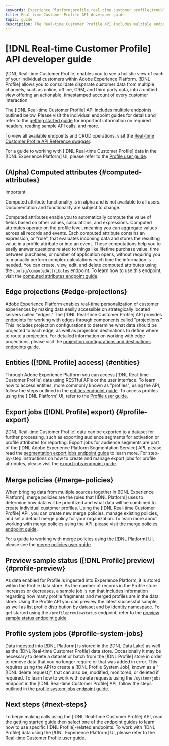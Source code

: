 ```yaml
---
keywords: Experience Platform;profile;real-time customer profile;troubleshooting;API;unified profile;Unified Profile;unified;Profile;rtcp;enable profile;Enable profile
title: Real-time Customer Profile API developer guide
topic: guide
description: The Real-time Customer Profile API includes multiple endpoints for exploring and working with Profile data, including viewing profiles, creating and updating merge policies, exporting or sampling Profile data, and deleting Profile data that you no longer require or that was added in error.
---
```


# [!DNL Real-time Customer Profile] API developer guide

[!DNL Real-time Customer Profile] enables you to see a holistic view of each of your individual customers within Adobe Experience Platform. [!DNL Profile] allows you to consolidate disparate customer data from multiple channels, such as online, offline, CRM, and third party data, into a unified view offering an actionable, timestamped account of every customer interaction.

The [!DNL Real-time Customer Profile] API includes multiple endpoints, outlined below. Please visit the individual endpoint guides for details and refer to the [getting started guide](getting-started.md) for important information on required headers, reading sample API calls, and more.

To view all available endpoints and CRUD operations, visit the [Real-time Customer Profile API Reference swagger](https://www.adobe.io/apis/experienceplatform/home/api-reference.html#!acpdr/swagger-specs/real-time-customer-profile.yaml).

For a guide to working with [!DNL Real-time Customer Profile] data in the [!DNL Experience Platform] UI, please refer to the [Profile user guide](../ui/user-guide.md).

## (Alpha) Computed attributes {#computed-attributes}

>[!IMPORTANT]
>
>Computed attribute functionality is in alpha and is not available to all users. Documentation and functionality are subject to change.

Computed attributes enable you to automatically compute the value of fields based on other values, calculations, and expressions. Computed attributes operate on the profile level, meaning you can aggregate values across all records and events. Each computed attribute contains an expression, or "rule", that evaluates incoming data and stores the resulting value in a profile attribute or into an event. These computations help you to easily answer questions related to things like lifetime purchase value, time between purchases, or number of application opens, without requiring you to manually perform complex calculations each time the information is needed. You can create, view, edit, and delete computed attributes using the `config/computedAttributes` endpoint. To learn how to use this endpoint, visit the [computed attributes endpoint guide](computed-attributes.md).

## Edge projections {#edge-projections}

Adobe Experience Platform enables real-time personalization of customer experiences by making data easily accessible on strategically located servers called "edges." The [!DNL Real-time Customer Profile] API provides endpoints for working with edges through components called "projections." This includes projection configurations to determine what data should be projected to each edge, as well as projection destinations to define where to route a projection. For detailed information on working with edge projections, please visit the [projection configurations and destinations endpoints guide](edge-projections.md).

## Entities ([!DNL Profile] access) {#entities}

Through Adobe Experience Platform you can access [!DNL Real-time Customer Profile] data using RESTful APIs or the user interface. To learn how to access entities, more commonly known as "profiles", using the API, follow the steps outlined in the [entities endpoint guide](entities.md). To access profiles using the [!DNL Platform] UI, refer to the [Profile user guide](../ui/user-guide.md).

## Export jobs ([!DNL Profile] export) {#profile-export}

[!DNL Real-time Customer Profile] data can be exported to a dataset for further processing, such as exporting audience segments for activation or profile attributes for reporting. Export jobs for audience segments are part of the [!DNL Adobe Experience Platform Segmentation Service] API, please read the [segmentation export jobs endpoint guide](../../profile/api/export-jobs.md) to learn more. For step-by-step instructions on how to create and manage export jobs for profile attributes, please visit the [export jobs endpoint guide](export-jobs.md). 

## Merge policies {#merge-policies}

When bringing data from multiple sources together in [!DNL Experience Platform], merge policies are the rules that [!DNL Platform] uses to determine how data will be prioritized and what data will be combined to create individual customer profiles. Using the [!DNL Real-time Customer Profile] API, you can create new merge policies, manage existing policies, and set a default merge policy for your organization. To learn more about working with merge policies using the API, please visit the [merge policies endpoint guide](merge-policies.md). 

For a guide to working with merge policies using the [!DNL Platform] UI, please see the [merge policies user guide](../ui/merge-policies.md).

## Preview sample status ([!DNL Profile] preview) {#profile-preview}

As data enabled for Profile is ingested into Experience Platform, it is stored within the Profile data store. As the number of records in the Profile store increases or decreases, a sample job is run that includes information regarding how many profile fragments and merged profiles are in the data store. Using the Profile API you can preview the latest successful sample, as well as list profile distribution by dataset and by identity namespace. To get started using the `/profilepreviewstatus` endpoint, refer to the [preview sample status endpoint guide](preview-sample-status.md).

## Profile system jobs {#profile-system-jobs}

Data ingested into [!DNL Platform] is stored in the [!DNL Data Lake] as well as the [!DNL Real-time Customer Profile] data store. Occasionally it may be necessary to delete a dataset or batch from the [!DNL Profile] store in order to remove data that you no longer require or that was added in error. This requires using the API to create a [!DNL Profile System Job], known as a "[!DNL delete request]", that can also be, modified, monitored, or deleted if required. To learn how to work with delete requests using the `/system/jobs` endpoint in the [!DNL Real-time Customer Profile] API, follow the steps outlined in the [profile system jobs endpoint guide](profile-system-jobs.md).

## Next steps {#next-steps}

To begin making calls using the [!DNL Real-time Customer Profile] API, read the [getting started guide](getting-started.md) then select one of the endpoint guides to learn how to use specific [!DNL Profile]-related endpoints. To work with [!DNL Profile] data using the [!DNL Experience Platform] UI, please refer to the [Real-time Customer Profile user guide](../ui/user-guide.md).